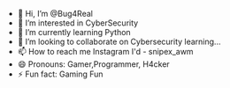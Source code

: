 - 👋 Hi, I’m @Bug4Real
- 👀 I’m interested in CyberSecurity 
- 🌱 I’m currently learning Python
- 💞️ I’m looking to collaborate on Cybersecurity learning...
- 📫 How to reach me Instagram I'd - snipex_awm
- 😄 Pronouns: Gamer,Programmer, H4cker 
- ⚡ Fun fact: Gaming Fun

<!---
Bug4Real/Bug4Real is a ✨ special ✨ repository because its `README.md` (this file) appears on your GitHub profile.
You can click the Preview link to take a look at your changes.
--->
